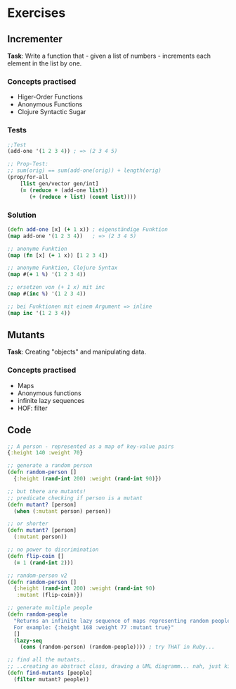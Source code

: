 # Exercises

## Incrementer

**Task**: Write a function that - given a list of numbers - increments each element in the list by one.

### Concepts practised

- Higer-Order Functions
- Anonymous Functions
- Clojure Syntactic Sugar

### Tests

```Clojure
;;Test
(add-one '(1 2 3 4)) ; => (2 3 4 5)

;; Prop-Test:
;; sum(orig) == sum(add-one(orig)) + length(orig)
(prop/for-all
    [list gen/vector gen/int]
    (= (reduce + (add-one list))
       (+ (reduce + list) (count list))))
```

### Solution

```Clojure
(defn add-one [x] (+ 1 x)) ; eigenständige Funktion
(map add-one '(1 2 3 4))   ; => (2 3 4 5)

;; anonyme Funktion
(map (fn [x] (+ 1 x)) [1 2 3 4])

;; anonyme Funktion, Clojure Syntax
(map #(+ 1 %) '(1 2 3 4))

;; ersetzen von (+ 1 x) mit inc
(map #(inc %) '(1 2 3 4))

;; bei Funktionen mit einem Argument => inline
(map inc '(1 2 3 4))
```

## Mutants

**Task**: Creating "objects" and manipulating data.

### Concepts practised

- Maps
- Anonymous functions
- infinite lazy sequences
- HOF: filter

## Code

```Clojure
;; A person - represented as a map of key-value pairs
{:height 140 :weight 70}

;; generate a random person
(defn random-person []
  {:height (rand-int 200) :weight (rand-int 90)})
```
```Clojure
;; but there are mutants!
;; predicate checking if person is a mutant
(defn mutant? [person]
  (when (:mutant person) person))

;; or shorter
(defn mutant? [person]
  (:mutant person))

;; no power to discrimination
(defn flip-coin []
  (= 1 (rand-int 2)))

;; random-person v2
(defn random-person []
  {:height (rand-int 200) :weight (rand-int 90)
   :mutant (flip-coin)})
```
```Clojure
;; generate multiple people
(defn random-people
  "Returns an infinite lazy sequence of maps representing random people. Some may be mutants.
  For example: {:height 168 :weight 77 :mutant true}"
  []
  (lazy-seq
    (cons (random-person) (random-people)))) ; try THAT in Ruby...

;; find all the mutants..
;; ..creating an abstract class, drawing a UML diagramm... nah, just kidding ;)
(defn find-mutants [people]
  (filter mutant? people))
```
